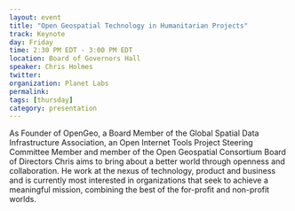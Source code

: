 ```yaml
---
layout: event
title: "Open Geospatial Technology in Humanitarian Projects"
track: Keynote
day: Friday
time: 2:30 PM EDT - 3:00 PM EDT
location: Board of Governors Hall
speaker: Chris Holmes
twitter: 
organization: Planet Labs
permalink: 
tags: [thursday]
category: presentation
---
```


As Founder of OpenGeo, a Board Member of the Global Spatial Data Infrastructure Association, an Open Internet Tools Project Steering Committee Member and member of the Open Geospatial Consortium Board of Directors Chris aims to bring about a better world through openness and collaboration. He work at the nexus of technology, product and business and is currently most interested in organizations that seek to achieve a meaningful mission, combining the best of the for-profit and non-profit worlds.